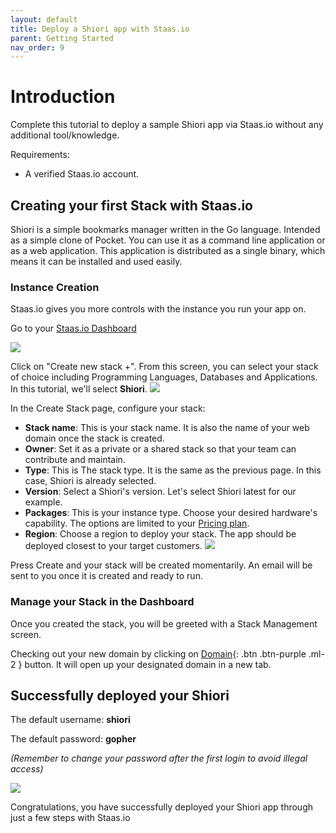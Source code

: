 ```yaml
---
layout: default
title: Deploy a Shiori app with Staas.io
parent: Getting Started
nav_order: 9
---
```


# Introduction
Complete this tutorial to deploy a sample Shiori app via Staas.io without any additional tool/knowledge.

Requirements:
- A verified Staas.io account.

## Creating your first Stack with Staas.io

Shiori is a simple bookmarks manager written in the Go language. Intended as a simple clone of Pocket. You can use it as a command line application or as a web application. This application is distributed as a single binary, which means it can be installed and used easily.

### Instance Creation
Staas.io gives you more controls with the instance you run your app on.

Go to your [Staas.io Dashboard](https://www.staas.io/dashboard?utm_source=docs)

![](../../assets/images/getting-started/staas-dashboard.png)

Click on "Create new stack +".
From this screen, you can select your stack of choice including Programming Languages, Databases and Applications. In this tutorial, we'll select **Shiori**.
![](../../assets/images/getting-started/shiori-create-stack.png)

In the Create Stack page, configure your stack:
- **Stack name**: This is your stack name. It is also the name of your web domain once the stack is created.
- **Owner**: Set it as a private or a shared stack so that your team can contribute and maintain.
- **Type**: This is The stack type. It is the same as the previous page. In this case, Shiori is already selected.
- **Version**: Select a Shiori's version. Let's select Shiori latest for our example.
- **Packages**: This is your instance type. Choose your desired hardware's capability. The options are limited to your [Pricing plan](https://www.staas.io/#pricing).
- **Region**: Choose a region to deploy your stack. The app should be deployed closest to your target customers.
![](../../assets/images/getting-started/shiori-create-shiori-screen.png)

Press Create and your stack will be created momentarily. An email will be sent to you once it is created and ready to run.

### Manage your Stack in the Dashboard
Once you created the stack, you will be greeted with a Stack Management screen.

Checking out your new domain by clicking on [Domain](){: .btn .btn-purple .ml-2 } button. It will open up your designated domain in a new tab.

## Successfully deployed your Shiori
The default username: **shiori**

The default password: **gopher**

*(Remember to change your password after the first login to avoid illegal access)*

![](../../assets/images/getting-started/shiori-login.png)

Congratulations, you have successfully deployed your Shiori app through just a few steps with Staas.io
